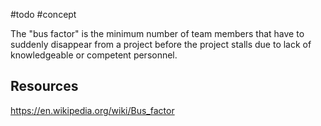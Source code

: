 #todo #concept 

The "bus factor" is the minimum number of team members that have to suddenly disappear from a project before the project stalls due to lack of knowledgeable or competent personnel.

## Resources
https://en.wikipedia.org/wiki/Bus_factor